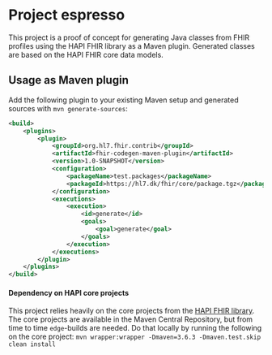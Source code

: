 # Project espresso

This project is a proof of concept for generating Java classes from FHIR profiles using the HAPI FHIR library as a Maven plugin. Generated classes are based on the HAPI FHIR core data models.

## Usage as Maven plugin

Add the following plugin to your existing Maven setup and generated sources with `mvn generate-sources`:

```xml
<build>
    <plugins>
        <plugin>
            <groupId>org.hl7.fhir.contrib</groupId>
            <artifactId>fhir-codegen-maven-plugin</artifactId>
            <version>1.0-SNAPSHOT</version>
            <configuration>
                <packageName>test.packages</packageName>
                <packageId>https://hl7.dk/fhir/core/package.tgz</packageId>
            </configuration>
            <executions>
                <execution>
                    <id>generate</id>
                    <goals>
                        <goal>generate</goal>
                    </goals>
                </execution>
            </executions>
        </plugin>
    </plugins>
</build>
```

#### Dependency on HAPI core projects

This project relies heavily on the core projects from the [HAPI FHIR library](https://github.com/hapifhir/org.hl7.fhir.core). The core projects are available in the
Maven Central Repository, but from time to time `edge`-builds are needed. Do that locally by running the following on
the core project:
`mvn wrapper:wrapper -Dmaven=3.6.3 -Dmaven.test.skip clean install`


```

